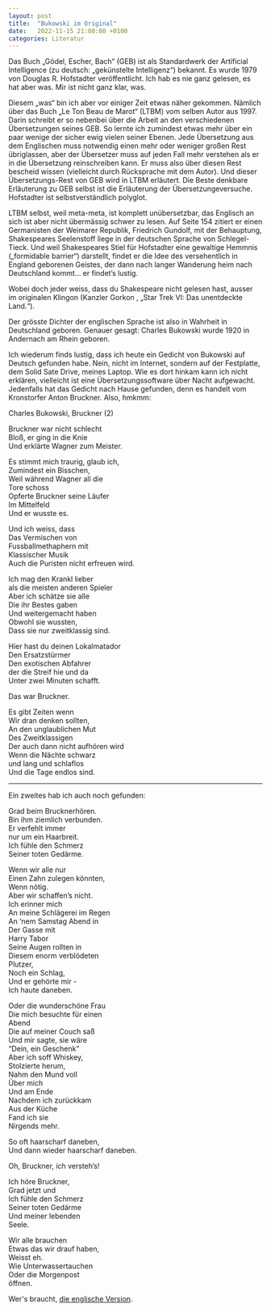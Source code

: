 ```yaml
---
layout: post
title:  "Bukowski im Original"
date:   2022-11-15 21:00:00 +0100
categories: Literatur
---
```

Das Buch „Gödel, Escher, Bach“ (GEB) ist als Standardwerk der Artificial Intelligence (zu deutsch: „gekünstelte Intelligenz“) bekannt. Es wurde 1979 von Douglas R. Hofstadter veröffentlicht. Ich hab es nie ganz gelesen, es hat aber was. Mir ist nicht ganz klar, was.

Diesem „was“ bin ich aber vor einiger Zeit etwas näher gekommen. Nämlich über das Buch „Le Ton Beau de Marot“ (LTBM) vom selben Autor aus 1997. Darin schreibt er so nebenbei über die Arbeit an den verschiedenen Übersetzungen seines GEB. So lernte ich zumindest etwas mehr über ein paar wenige der sicher ewig vielen seiner Ebenen. Jede Übersetzung aus dem Englischen muss notwendig einen mehr oder weniger großen Rest übriglassen, aber der Übersetzer muss auf jeden Fall mehr verstehen als er in die Übersetzung reinschreiben kann. Er muss also über diesen Rest bescheid wissen (vielleicht durch Rücksprache mit dem Autor). Und dieser Übersetzungs-Rest von GEB wird in LTBM erläutert. Die Beste denkbare Erläuterung zu GEB selbst ist die Erläuterung der Übersetzungeversuche. Hofstadter ist selbstverständlich polyglot.

LTBM selbst, weil meta-meta, ist komplett unübersetzbar, das Englisch an sich ist aber nicht übermässig schwer zu lesen. Auf Seite 154 zitiert er einen Germanisten der Weimarer Republik, Friedrich Gundolf, mit der Behauptung, Shakespeares Seelenstoff liege in der deutschen Sprache von Schlegel-Tieck. Und weil Shakespeares Stiel für Hofstadter eine gewaltige Hemmnis („formidable barrier“) darstellt, findet er die Idee des versehentlich in England geborenen Geistes, der dann nach langer Wanderung heim nach Deutschland kommt… er findet’s lustig.

Wobei doch jeder weiss, dass du Shakespeare nicht gelesen hast, ausser im originalen Klingon (Kanzler Gorkon , „Star Trek VI: Das unentdeckte Land.“).

Der grösste Dichter der englischen Sprache ist also in Wahrheit in Deutschland geboren. Genauer gesagt: Charles Bukowski wurde 1920 in Andernach am Rhein geboren.

Ich wiederum finds lustig, dass ich heute ein Gedicht von Bukowski auf Deutsch gefunden habe. Nein, nicht im Internet, sondern auf der Festplatte, dem Solid Sate Drive, meines Laptop. Wie es dort hinkam kann ich nicht erklären, vielleicht ist eine Übersetzungssoftware über Nacht aufgewacht. Jedenfalls hat das Gedicht nach Hause gefunden, denn es handelt vom Kronstorfer Anton Bruckner. Also, hmkmm:

Charles Bukowski, Bruckner (2)

Bruckner war nicht schlecht  
Bloß, er ging in die Knie  
Und erklärte Wagner zum Meister.

Es stimmt mich traurig, glaub ich,  
Zumindest ein Bisschen,  
Weil während Wagner all die  
Tore schoss  
Opferte Bruckner seine Läufer  
Im Mittelfeld  
Und er wusste es.

Und ich weiss, dass  
Das Vermischen von  
Fussballmethaphern mit  
Klassischer Musik  
Auch die Puristen nicht erfreuen wird.

Ich mag den Krankl lieber  
als die meisten anderen Spieler  
Aber ich schätze sie alle  
Die ihr Bestes gaben  
Und weitergemacht haben  
Obwohl sie wussten,  
Dass sie nur zweitklassig sind.

Hier hast du deinen Lokalmatador  
Den Ersatzstürmer  
Den exotischen Abfahrer  
der die Streif hie und da  
Unter zwei Minuten schafft.

Das war Bruckner.  

Es gibt Zeiten wenn  
Wir dran denken sollten,  
An den unglaublichen Mut  
Des Zweitklassigen  
Der auch dann nicht aufhören wird  
Wenn die Nächte schwarz  
und lang und schlaflos  
Und die Tage endlos sind.

---
Ein zweites hab ich auch noch gefunden:

Grad beim Brucknerhören.  
Bin ihm ziemlich verbunden.  
Er verfehlt immer  
nur um ein Haarbreit.  
Ich fühle den Schmerz  
Seiner toten Gedärme.  

Wenn wir alle nur  
Einen Zahn zulegen könnten,  
Wenn nötig.  
Aber wir schaffen’s nicht.  
Ich erinner mich  
An meine Schlägerei im Regen  
An ‘nem Samstag Abend in  
Der Gasse mit  
Harry Tabor  
Seine Augen rollten in  
Diesem enorm verblödeten  
Plutzer,  
Noch ein Schlag,  
Und er gehörte mir -  
Ich haute daneben.  

Oder die wunderschöne Frau  
Die mich besuchte für einen  
Abend  
Die auf meiner Couch saß  
Und mir sagte, sie wäre  
“Dein, ein Geschenk”  
Aber ich soff Whiskey,  
Stolzierte herum,  
Nahm den Mund voll  
Über mich  
Und am Ende  
Nachdem ich zurückkam  
Aus der Küche  
Fand ich sie  
Nirgends mehr.  

So oft haarscharf daneben,  
Und dann wieder haarscharf daneben.  

Oh, Bruckner, ich versteh’s!  

Ich höre Bruckner,  
Grad jetzt und  
Ich fühle den Schmerz  
Seiner toten Gedärme  
Und meiner lebenden  
Seele.  

Wir alle brauchen  
Etwas das wir drauf haben,  
Weisst eh.  
Wie Unterwassertauchen  
Oder die Morgenpost  
öffnen.  

Wer's braucht, [die englische Version](https://www.abruckner.com/editorsnote/BrucknerFiction/poemsbycharlesbuko/).
